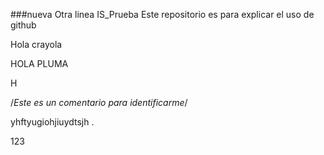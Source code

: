 ###nueva
Otra linea
 IS_Prueba
Este repositorio es para explicar el uso de github


Hola crayola

HOLA PLUMA

H

/*Este es un comentario para identificarme*/

yhftyugiohjiuydtsjh
.

123
